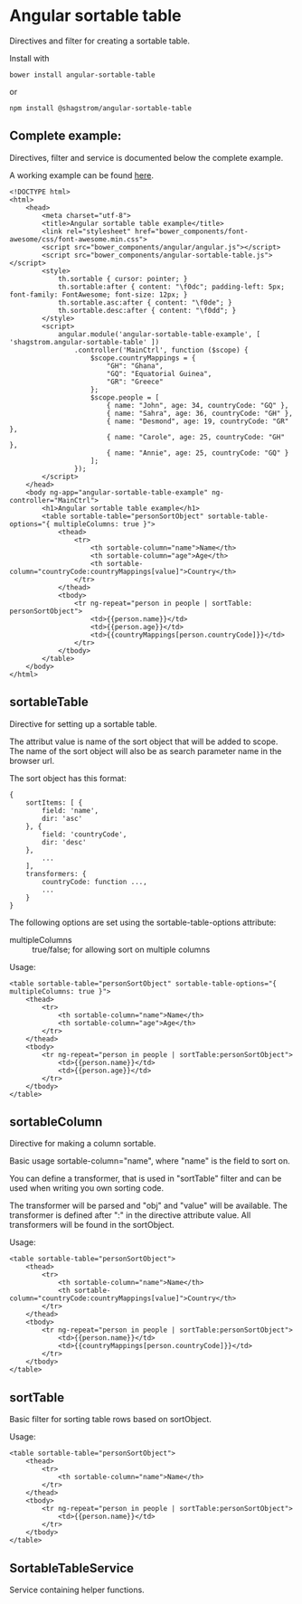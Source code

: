 # Angular sortable table

Directives and filter for creating a sortable table.

Install with

    bower install angular-sortable-table

or

    npm install @shagstrom/angular-sortable-table

## Complete example:

Directives, filter and service is documented below the complete example.

A working example can be found [here](http://www.dreamchain.com/static/angular-sortable-table-example/index.html).

    <!DOCTYPE html>
    <html>
        <head>
            <meta charset="utf-8">
            <title>Angular sortable table example</title>
            <link rel="stylesheet" href="bower_components/font-awesome/css/font-awesome.min.css">
            <script src="bower_components/angular/angular.js"></script>
            <script src="bower_components/angular-sortable-table.js"></script>
            <style>
                th.sortable { cursor: pointer; }
                th.sortable:after { content: "\f0dc"; padding-left: 5px; font-family: FontAwesome; font-size: 12px; }
                th.sortable.asc:after { content: "\f0de"; }
                th.sortable.desc:after { content: "\f0dd"; }
            </style>
            <script>
                angular.module('angular-sortable-table-example', [ 'shagstrom.angular-sortable-table' ])
                    .controller('MainCtrl', function ($scope) {
                        $scope.countryMappings = {
                            "GH": "Ghana",
                            "GQ": "Equatorial Guinea",
                            "GR": "Greece"
                        };
                        $scope.people = [
                            { name: "John", age: 34, countryCode: "GQ" },
                            { name: "Sahra", age: 36, countryCode: "GH" },
                            { name: "Desmond", age: 19, countryCode: "GR" },
                            { name: "Carole", age: 25, countryCode: "GH" },
                            { name: "Annie", age: 25, countryCode: "GQ" }
                        ];
                    });
            </script>
        </head>
        <body ng-app="angular-sortable-table-example" ng-controller="MainCtrl">
            <h1>Angular sortable table example</h1>
            <table sortable-table="personSortObject" sortable-table-options="{ multipleColumns: true }">
                <thead>
                    <tr>
                        <th sortable-column="name">Name</th>
                        <th sortable-column="age">Age</th>
                        <th sortable-column="countryCode:countryMappings[value]">Country</th>
                    </tr>
                </thead>
                <tbody>
                    <tr ng-repeat="person in people | sortTable: personSortObject">
                        <td>{{person.name}}</td>
                        <td>{{person.age}}</td>
                        <td>{{countryMappings[person.countryCode]}}</td>
                    </tr>
                </tbody>
            </table>
        </body>
    </html>

## sortableTable

Directive for setting up a sortable table.

The attribut value is name of the sort object that will be added to scope. The name
of the sort object will also be as search parameter name in the browser url.

The sort object has this format:

    {
        sortItems: [ {
            field: 'name',
            dir: 'asc'
        }, {
            field: 'countryCode',
            dir: 'desc'
        }, 
            ...
        ],
        transformers: {
            countryCode: function ...,
            ...
        }
    }

The following options are set using the sortable-table-options attribute:

<dl>
    <dt>multipleColumns</dt>
    <dd>true/false; for allowing sort on multiple columns</dd>
</dl>

Usage:

    <table sortable-table="personSortObject" sortable-table-options="{ multipleColumns: true }">
        <thead>
            <tr>
                <th sortable-column="name">Name</th>
                <th sortable-column="age">Age</th>
            </tr>
        </thead>
        <tbody>
            <tr ng-repeat="person in people | sortTable:personSortObject">
                <td>{{person.name}}</td>
                <td>{{person.age}}</td>
            </tr>
        </tbody>
    </table>

## sortableColumn

Directive for making a column sortable.

Basic usage sortable-column="name", where "name" is the field to sort on.

You can define a transformer, that is used in "sortTable" filter and can be used
when writing you own sorting code.

The transformer will be parsed and "obj" and "value" will be available. The transformer
is defined after ":" in the directive attribute value. All transformers will be found in the sortObject.

Usage:

    <table sortable-table="personSortObject">
        <thead>
            <tr>
                <th sortable-column="name">Name</th>
                <th sortable-column="countryCode:countryMappings[value]">Country</th>
            </tr>
        </thead>
        <tbody>
            <tr ng-repeat="person in people | sortTable:personSortObject">
                <td>{{person.name}}</td>
                <td>{{countryMappings[person.countryCode]}}</td>
            </tr>
        </tbody>
    </table>

## sortTable

Basic filter for sorting table rows based on sortObject.

Usage:

    <table sortable-table="personSortObject">
        <thead>
            <tr>
                <th sortable-column="name">Name</th>
            </tr>
        </thead>
        <tbody>
            <tr ng-repeat="person in people | sortTable:personSortObject">
                <td>{{person.name}}</td>
            </tr>
        </tbody>
    </table>

## SortableTableService

Service containing helper functions.

